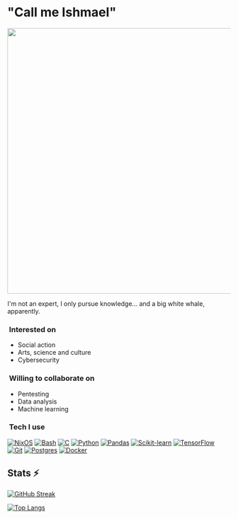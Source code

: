 # "Call me Ishmael"
<p align="center"><img src="https://i.imgur.com/NbxQ8MY.png" width=600px></p>

I'm not an expert,
I only pursue knowledge...
and a big white whale, apparently.

### &nbsp;Interested on
- Social action
- Arts, science and culture
- Cybersecurity

### &nbsp;Willing to collaborate on
- Pentesting 
- Data analysis
- Machine learning

### &nbsp;Tech I use
[![NixOS](https://img.shields.io/badge/NixOS-5277C3?logo=nixos&logoColor=fff)](#)
[![Bash](https://img.shields.io/badge/Bash-4EAA25?logo=gnubash&logoColor=fff)](#)
[![C](https://img.shields.io/badge/C-00599C?logo=c&logoColor=white)](#)
[![Python](https://img.shields.io/badge/Python-3776AB?logo=python&logoColor=fff)](#)
[![Pandas](https://img.shields.io/badge/Pandas-150458?logo=pandas&logoColor=fff)](#)
[![Scikit-learn](https://img.shields.io/badge/-scikit--learn-%23F7931E?logo=scikit-learn&logoColor=white)](#)
[![TensorFlow](https://img.shields.io/badge/TensorFlow-ff8f00?logo=tensorflow&logoColor=white)](#)
[![Git](https://img.shields.io/badge/Git-F05032?logo=git&logoColor=fff)](#)
[![Postgres](https://img.shields.io/badge/Postgres-%23316192.svg?logo=postgresql&logoColor=white)](#)
[![Docker](https://img.shields.io/badge/Docker-2496ED?logo=docker&logoColor=fff)](#)

## Stats ⚡

[![GitHub Streak](http://github-readme-streak-stats.herokuapp.com?user=flvr-soda&theme=midnight-purple&background=1111&exclude_days=Sun%2CSat)](https://git.io/streak-stats)

[![Top Langs](https://github-readme-stats.vercel.app/api/top-langs/?username=flr-soda&layout=compact&theme=aura)](https://github.com/anuraghazra/github-readme-stats)
